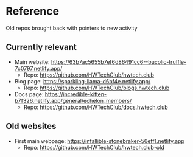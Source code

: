 # Reference
Old repos brought back with pointers to new activity


## Currently relevant 
- Main website: https://63b7ac5655b7ef6d86491cc6--bucolic-truffle-7c0797.netlify.app/
   - Repo: https://github.com/HWTechClub/hwtech.club
- Blog page: https://sparkling-llama-d6bf4e.netlify.app/
  - Repo: https://github.com/HWTechClub/blogs.hwtech.club
- Docs page: https://incredible-kitten-b7f326.netlify.app/general/echelon_members/ 
  - Repo: https://github.com/HWTechClub/docs.hwtech.club


## Old websites 
- First main webpage: https://infallible-stonebraker-56eff1.netlify.app 
  - Repo: https://github.com/HWTechClub/hwtech.club-old
